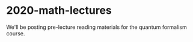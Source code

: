 # 2020-math-lectures
We'll be posting pre-lecture reading materials for the quantum formalism course.
